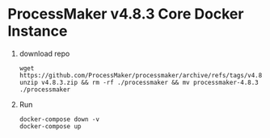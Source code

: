 # ProcessMaker v4.8.3 Core Docker Instance

1. download repo
   ```
   wget https://github.com/ProcessMaker/processmaker/archive/refs/tags/v4.8.3.zip
   unzip v4.8.3.zip && rm -rf ./processmaker && mv processmaker-4.8.3 ./processmaker
   ```

1. Run
   ```
   docker-compose down -v
   docker-compose up
   ```

